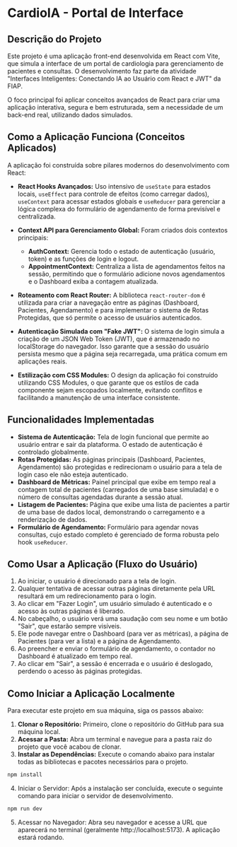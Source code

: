 # CardioIA - Portal de Interface

## Descrição do Projeto
Este projeto é uma aplicação front-end desenvolvida em React com Vite, que simula a interface de um portal de cardiologia para gerenciamento de pacientes e consultas. O desenvolvimento faz parte da atividade "Interfaces Inteligentes: Conectando IA ao Usuário com React e JWT" da FIAP.

O foco principal foi aplicar conceitos avançados de React para criar uma aplicação interativa, segura e bem estruturada, sem a necessidade de um back-end real, utilizando dados simulados.

## Como a Aplicação Funciona (Conceitos Aplicados)
A aplicação foi construída sobre pilares modernos do desenvolvimento com React:

- **React Hooks Avançados:** Uso intensivo de `useState` para estados locais, `useEffect` para controle de efeitos (como carregar dados), `useContext` para acessar estados globais e `useReducer` para gerenciar a lógica complexa do formulário de agendamento de forma previsível e centralizada.

- **Context API para Gerenciamento Global:** Foram criados dois contextos principais:
  - **AuthContext:** Gerencia todo o estado de autenticação (usuário, token) e as funções de login e logout.
  - **AppointmentContext:** Centraliza a lista de agendamentos feitos na sessão, permitindo que o formulário adicione novos agendamentos e o Dashboard exiba a contagem atualizada.

- **Roteamento com React Router:** A biblioteca `react-router-dom` é utilizada para criar a navegação entre as páginas (Dashboard, Pacientes, Agendamento) e para implementar o sistema de Rotas Protegidas, que só permite o acesso de usuários autenticados.

- **Autenticação Simulada com "Fake JWT":** O sistema de login simula a criação de um JSON Web Token (JWT), que é armazenado no localStorage do navegador. Isso garante que a sessão do usuário persista mesmo que a página seja recarregada, uma prática comum em aplicações reais.

- **Estilização com CSS Modules:** O design da aplicação foi construído utilizando CSS Modules, o que garante que os estilos de cada componente sejam escopados localmente, evitando conflitos e facilitando a manutenção de uma interface consistente.

## Funcionalidades Implementadas
- **Sistema de Autenticação:** Tela de login funcional que permite ao usuário entrar e sair da plataforma. O estado de autenticação é controlado globalmente.
- **Rotas Protegidas:** As páginas principais (Dashboard, Pacientes, Agendamento) são protegidas e redirecionam o usuário para a tela de login caso ele não esteja autenticado.
- **Dashboard de Métricas:** Painel principal que exibe em tempo real a contagem total de pacientes (carregados de uma base simulada) e o número de consultas agendadas durante a sessão atual.
- **Listagem de Pacientes:** Página que exibe uma lista de pacientes a partir de uma base de dados local, demonstrando o carregamento e a renderização de dados.
- **Formulário de Agendamento:** Formulário para agendar novas consultas, cujo estado completo é gerenciado de forma robusta pelo hook `useReducer`.

## Como Usar a Aplicação (Fluxo do Usuário)
1. Ao iniciar, o usuário é direcionado para a tela de login.
2. Qualquer tentativa de acessar outras páginas diretamente pela URL resultará em um redirecionamento para o login.
3. Ao clicar em "Fazer Login", um usuário simulado é autenticado e o acesso às outras páginas é liberado.
4. No cabeçalho, o usuário verá uma saudação com seu nome e um botão "Sair", que estarão sempre visíveis.
5. Ele pode navegar entre o Dashboard (para ver as métricas), a página de Pacientes (para ver a lista) e a página de Agendamento.
6. Ao preencher e enviar o formulário de agendamento, o contador no Dashboard é atualizado em tempo real.
7. Ao clicar em "Sair", a sessão é encerrada e o usuário é deslogado, perdendo o acesso às páginas protegidas.

## Como Iniciar a Aplicação Localmente
Para executar este projeto em sua máquina, siga os passos abaixo:

1. **Clonar o Repositório:** Primeiro, clone o repositório do GitHub para sua máquina local.
2. **Acessar a Pasta:** Abra um terminal e navegue para a pasta raiz do projeto que você acabou de clonar.
3. **Instalar as Dependências:** Execute o comando abaixo para instalar todas as bibliotecas e pacotes necessários para o projeto.

```bash
npm install
```

4. Iniciar o Servidor: Após a instalação ser concluída, execute o seguinte comando para iniciar o servidor de desenvolvimento.
```bash
npm run dev
```

5. Acessar no Navegador: Abra seu navegador e acesse a URL que aparecerá no terminal (geralmente http://localhost:5173). A aplicação estará rodando.
